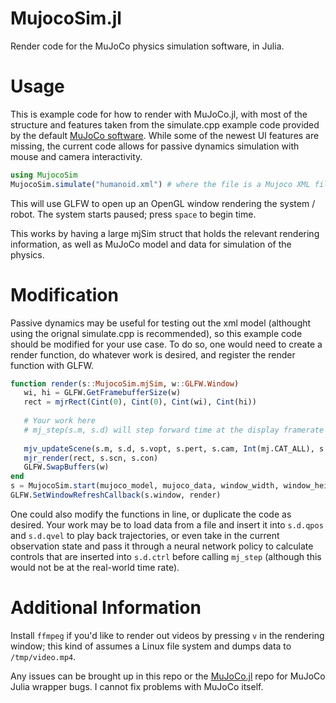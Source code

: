 # MujocoSim.jl
Render code for the MuJoCo physics simulation software, in Julia.

# Usage
This is example code for how to render with MuJoCo.jl, with most of the structure and features taken from the simulate.cpp example code provided by the default [MuJoCo software](http://mujoco.org/). While some of the newest UI features are missing, the current code allows for passive dynamics simulation with mouse and camera interactivity.

```julia
using MujocoSim
MujocoSim.simulate("humanoid.xml") # where the file is a Mujoco XML file of your choice
```

This will use GLFW to open up an OpenGL window rendering the system / robot. The system starts paused; press `space` to begin time.

This works by having a large mjSim struct that holds the relevant rendering information, as well as MuJoCo model and data for simulation of the physics.

# Modification
Passive dynamics may be useful for testing out the xml model (althought using the orignal simulate.cpp is recommended), so this example code should be modified for your use case. To do so, one would need to create a render function, do whatever work is desired, and register the render function with GLFW.

```julia
function render(s::MujocoSim.mjSim, w::GLFW.Window)
   wi, hi = GLFW.GetFramebufferSize(w)
   rect = mjrRect(Cint(0), Cint(0), Cint(wi), Cint(hi))
   
   # Your work here
   # mj_step(s.m, s.d) will step forward time at the display framerate
   
   mjv_updateScene(s.m, s.d, s.vopt, s.pert, s.cam, Int(mj.CAT_ALL), s.scn)
   mjr_render(rect, s.scn, s.con)
   GLFW.SwapBuffers(w)
end
s = MujocoSim.start(mujoco_model, mujoco_data, window_width, window_height)
GLFW.SetWindowRefreshCallback(s.window, render) 
```
One could also modify the functions in line, or duplicate the code as desired. Your work may be to load data from a file and insert it into `s.d.qpos` and `s.d.qvel` to play back trajectories, or even take in the current observation state and pass it through a neural network policy to calculate controls that are inserted into `s.d.ctrl` before calling `mj_step` (although this would not be at the real-world time rate).

# Additional Information

Install `ffmpeg` if you'd like to render out videos by pressing `v` in the rendering window; this kind of assumes a Linux file system and dumps data to `/tmp/video.mp4`.

Any issues can be brought up in this repo or the [MuJoCo.jl](https://github.com/klowrey/MuJoCo.jl) repo for MuJoCo Julia wrapper bugs. I cannot fix problems with MuJoCo itself.

